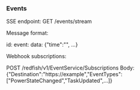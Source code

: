 ### Events

SSE endpoint: GET /events/stream

Message format:

id: <uuid>
event: <EventType>
data: {"time":"<RFC3339>", ...}

Webhook subscriptions:

POST /redfish/v1/EventService/Subscriptions
Body: {"Destination":"https://example","EventTypes":["PowerStateChanged","TaskUpdated",...]}


